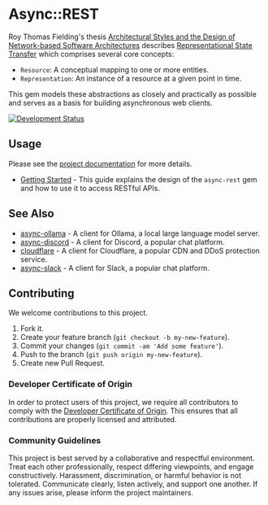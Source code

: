 # Async::REST

Roy Thomas Fielding's thesis [Architectural Styles and the Design of Network-based Software Architectures](https://www.ics.uci.edu/~fielding/pubs/dissertation/top.htm) describes [Representational State Transfer](https://www.ics.uci.edu/~fielding/pubs/dissertation/rest_arch_style.htm) which comprises several core concepts:

  - `Resource`: A conceptual mapping to one or more entities.
  - `Representation`: An instance of a resource at a given point in time.

This gem models these abstractions as closely and practically as possible and serves as a basis for building asynchronous web clients.

[![Development Status](https://github.com/socketry/async-rest/workflows/Test/badge.svg)](https://github.com/socketry/async-rest/actions?workflow=Test)

## Usage

Please see the [project documentation](https://socketry.github.io/async-rest/) for more details.

  - [Getting Started](https://socketry.github.io/async-rest/guides/getting-started/index) - This guide explains the design of the `async-rest` gem and how to use it to access RESTful APIs.

## See Also

  - [async-ollama](https://github.com/socketry/async-ollama) - A client for Ollama, a local large language model server.
  - [async-discord](https://github.com/socketry/async-discord) - A client for Discord, a popular chat platform.
  - [cloudflare](https://github.com/socketry/cloudflare) - A client for Cloudflare, a popular CDN and DDoS protection service.
  - [async-slack](https://github.com/socketry/async-slack) - A client for Slack, a popular chat platform.

## Contributing

We welcome contributions to this project.

1.  Fork it.
2.  Create your feature branch (`git checkout -b my-new-feature`).
3.  Commit your changes (`git commit -am 'Add some feature'`).
4.  Push to the branch (`git push origin my-new-feature`).
5.  Create new Pull Request.

### Developer Certificate of Origin

In order to protect users of this project, we require all contributors to comply with the [Developer Certificate of Origin](https://developercertificate.org/). This ensures that all contributions are properly licensed and attributed.

### Community Guidelines

This project is best served by a collaborative and respectful environment. Treat each other professionally, respect differing viewpoints, and engage constructively. Harassment, discrimination, or harmful behavior is not tolerated. Communicate clearly, listen actively, and support one another. If any issues arise, please inform the project maintainers.
